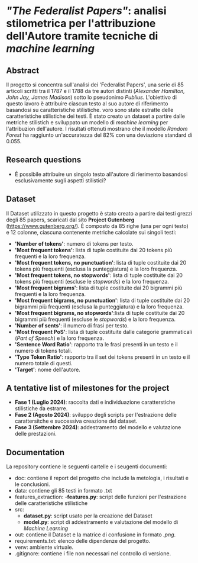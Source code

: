 # ***"The Federalist Papers"*: analisi stilometrica per l'attribuzione dell'Autore tramite tecniche di *machine learning***

## Abstract
Il progetto si concentra sull'analisi dei 'Federalist Papers', una serie di 85 articoli scritti tra il 1787 e il 1788 da tre autori distinti (*Alexander Hamilton, John Jay, James Madison*) sotto lo pseudonimo *Publius*. L'obiettivo di questo lavoro è attribuire ciascun testo al suo autore di riferimento basandosi su caratteristiche stilistiche. voro sono state estratte delle caratteristiche stilistiche dei testi. È stato creato un dataset  a partire dalle metriche stilistich e sviluppato un modello di *machine learning* per l'attribuzion dell'autore. I risultati ottenuti mostrano che il modello *Random Forest* ha raggiunto un'accuratezza del 82% con una deviazione standard di 0.055.

## Research questions
- È possibile attribuire un singolo testo all'autore di rierimento basandosi esclusivamente sugli aspetti stilistici?

## Dataset
Il Dataset utilizzato in questo progetto è stato creato a partire dai testi grezzi degli 85 papers, scaricati dal sito **Project Gutenberg** (https://www.gutenberg.org/). È composto da 85 righe (una per ogni testo) e 12 colonne, ciascuna contenente metriche calcolate sui singoli testi:
- **'Number of tokens'**: numero di tokens per testo.
- **'Most frequent tokens'**: lista di tuple costituite dai 20 tokens più frequenti e la loro frequenza.
- **'Most frequent tokens, no punctuation'**: lista di tuple costituite dai 20 tokens più frequenti (esclusa la punteggiatura) e la loro frequenza.
- **'Most frequent tokens, no stopwords'**: lista di tuple costituite dai 20 tokens più frequenti (escluse le *stopwords*) e la loro frequenza.
- **'Most frequent bigrams'**: lista di tuple costituite dai 20 bigrammi più frequenti e la loro frequenza.
- **'Most frequent bigrams, no punctuation'**: lista di tuple costituite dai 20 bigrammi più frequenti (esclusa la punteggiatura) e la loro frequenza.
- **'Most frequent bigrams, no stopwords'**:lista di tuple costituite dai 20 bigrammi più frequenti (escluse le *stopwords*) e la loro frequenza.
- **'Number of sents'**: il numero di frasi per testo.
- **'Most frequent PoS'**: lista di tuple costituite dalle categorie grammaticali (*Part of Speech*) e la loro frequenza. 
- **'Sentence Word Ratio'**: rapporto tra le frasi presenti in un testo e il numero di tokens totali. 
- **'Type Token Ratio'**: rapporto tra il set dei tokens presenti in un testo e il numero totale di questi.
- **'Target'**: nome dell'autore.

## A tentative list of milestones for the project
- **Fase 1 (Luglio 2024)**: raccolta dati e individuazione caratterstiche stilistiche da estrarre.
- **Fase 2 (Agosto 2024)**: sviluppo degli scripts per l'estrazione delle carattersitche e successiva creazione del dataset.
- **Fase 3 (Settembre 2024)**: addestramento del modello e valutazione delle prestazioni. 

## Documentation
La repository contiene le seguenti cartelle e i seugenti documenti:
- doc\: contiene il report del progetto che include la metologia, i risultati e le conclusioni.
- data\: contiene gli 85 testi in formato .txt 
- features_extraction\:
    -**features.py**: script delle funzioni per l'estrazione delle caratteristiche stilistiche
- src\:
    - **dataset.py**: script usato per la creazione del Dataset
    - **model.py**: script di addestramento e valutazione del modello di *Machine Learning*
- out\: contiene il Dataset e la matrice di confusione in formato *.png*.
- requirements.txt: elenco delle dipendenze del progetto.
- venv\: ambiente virtuale.
- .gitignore: contiene i file non necessari nel controllo di versione. 